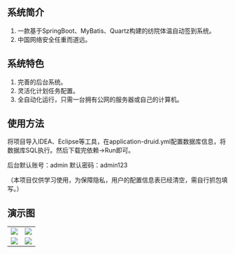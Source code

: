 ## 系统简介
1. 一款基于SpringBoot、MyBatis、Quartz构建的纺院体温自动签到系统。
2. 中国网络安全任重而道远。

## 系统特色
1. 完善的后台系统。
2. 灵活化计划任务配置。
3. 全自动化运行，只需一台拥有公网的服务器或自己的计算机。
## 使用方法
将项目导入IDEA、Eclipse等工具，在application-druid.yml配置数据库信息，将数据库SQL执行。然后下载完依赖->Run即可。

后台默认账号：admin 默认密码：admin123

（本项目仅供学习使用，为保障隐私，用户的配置信息表已经清空，需自行抓包填写。）

## 演示图
<table>
    <tr>
        <td><img src="https://s3.ax1x.com/2021/02/27/6S5Zvt.png"/></td>
        <td><img src="https://s3.ax1x.com/2021/02/27/6SoGn0.png"/></td>
    </tr>
    <tr>
        <td><img src="https://s3.ax1x.com/2021/02/27/6S5mKP.png"/></td>
        <td><img src="https://s3.ax1x.com/2021/02/27/6S5hIe.png"/></td>
    </tr>
</table>